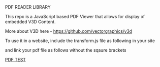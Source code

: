 PDF READER LIBRARY

This repo is a JavaScript based PDF Viewer that allows for display of embedded V3D Content. 

More about V3D here - https://github.com/vectorgraphics/v3d

To use it in a website, include the transform.js file as following in your site    
<script defer src="https://sean-madu.github.io/PDF_ReaderLib/dist/transform.js"></script>

and link your pdf file as follows without the sqaure brackets

<a href="[webpage url here]?filename=[link to pdf here]">PDF TEST</a>
